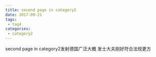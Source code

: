 ```yaml
---
title: second page in category2
date: 2017-09-21
tags:
 - tag4
categories: 
 - category2
---
```


second page in category2发射德国广泛大概 发士大夫刚好符合法规更方
